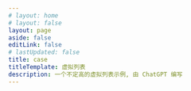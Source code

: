 ```yaml
---
# layout: home
# layout: false
layout: page
aside: false
editLink: false
# lastUpdated: false
title: case
titleTemplate: 虚拟列表
description: 一个不定高的虚拟列表示例, 由 ChatGPT 编写
---
```


<script setup>
import VirtualScroll from '../components/VirtualScroll.vue'
</script>

<VirtualScroll />
